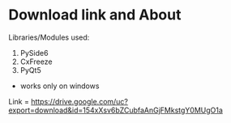 # Download link and About

Libraries/Modules used:
1. PySide6
2. CxFreeze
3. PyQt5

* works only on windows 

Link = https://drive.google.com/uc?export=download&id=154xXsv6bZCubfaAnGjFMkstgY0MUgO1a
